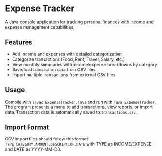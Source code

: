 # Expense Tracker

A Java console application for tracking personal finances with income and expense management capabilities.

## Features
- Add income and expenses with detailed categorization
- Categorize transactions (Food, Rent, Travel, Salary, etc.)
- View monthly summaries with income/expense breakdowns by category
- Save/load transaction data from CSV files
- Import multiple transactions from external CSV files

## Usage
Compile with `javac ExpenseTracker.java` and run with `java ExpenseTracker`. The program presents a menu to add transactions, view reports, or import data. Transaction data is automatically saved to `transactions.csv`.

## Import Format
CSV import files should follow this format: `TYPE,CATEGORY,AMOUNT,DESCRIPTION,DATE` with TYPE as INCOME/EXPENSE and DATE as YYYY-MM-DD.
